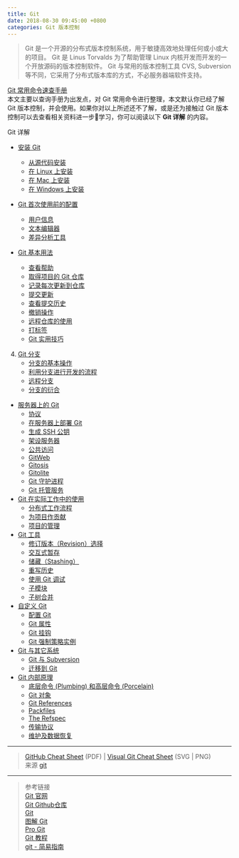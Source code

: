 ```yaml
---
title: Git
date: 2018-08-30 09:45:00 +0800
categories: Git 版本控制
---
```


> Git 是一个开源的分布式版本控制系统，用于敏捷高效地处理任何或小或大的项目。
Git 是 Linus Torvalds 为了帮助管理 Linux 内核开发而开发的一个开放源码的版本控制软件。
Git 与常用的版本控制工具 CVS, Subversion 等不同，它采用了分布式版本库的方式，不必服务器端软件支持。

[Git 常用命令速查手册](https://github.com/ChanMenglin/NoteBook/blob/master/Git/Git%20常用命令速查手册.md)  
本文主要以查询手册为出发点，对 Git 常用命令进行整理，本文默认你已经了解 Git 版本控制，并会使用。如果你对以上所述还不了解，或是还为接触过 Git 版本控制可以去查看相关资料进一步学习，你可以阅读以下 **Git 详解** 的内容。

Git 详解  

* [安装 Git](https://github.com/ChanMenglin/NoteBook/blob/master/Git/1.%20Git%20安装.md#安装-git)
    * [从源代码安装](https://github.com/ChanMenglin/NoteBook/blob/master/Git/1.%20Git%20安装.md#1-从源代码安装)
    * [在 Linux 上安装](https://github.com/ChanMenglin/NoteBook/blob/master/Git/1.%20Git%20安装.md#2-在-linux-上安装)
    * [在 Mac 上安装](https://github.com/ChanMenglin/NoteBook/blob/master/Git/1.%20Git%20安装.md#3-在-mac-上安装)
    * [在 Windows 上安装](https://github.com/ChanMenglin/NoteBook/blob/master/Git/1.%20Git%20安装.md#4-在-windows-上安装)

* [Git 首次使用前的配置](https://github.com/ChanMenglin/NoteBook/blob/master/Git/2.%20Git%20首次使用前的配置.md#初次运行-git-前的配置)
    * [用户信息](https://github.com/ChanMenglin/NoteBook/blob/master/Git/2.%20Git%20首次使用前的配置.md#1-用户信息)
    * [文本编辑器](https://github.com/ChanMenglin/NoteBook/blob/master/Git/2.%20Git%20首次使用前的配置.md#2-文本编辑器)
    * [差异分析工具](https://github.com/ChanMenglin/NoteBook/blob/master/Git/2.%20Git%20首次使用前的配置.md#3-差异分析工具) 

* [Git 基本用法](https://github.com/ChanMenglin/NoteBook/blob/master/Git/3.%20Git%20基本用法.md#git-基本用法)
    * [查看帮助](https://github.com/ChanMenglin/NoteBook/blob/master/Git/3.%20Git%20基本用法.md#1-查看帮助)
    * [取得项目的 Git 仓库](https://github.com/ChanMenglin/NoteBook/blob/master/Git/3.%20Git%20基本用法.md#2-取得项目的-git-仓库)
    * [记录每次更新到仓库](https://github.com/ChanMenglin/NoteBook/blob/master/Git/3.%20Git%20基本用法.md#3-记录每次更新到仓库)
    * [提交更新](https://github.com/ChanMenglin/NoteBook/blob/master/Git/3.%20Git%20基本用法.md#4-提交更新)
    * [查看提交历史](https://github.com/ChanMenglin/NoteBook/blob/master/Git/3.%20Git%20基本用法.md#5-查看提交历史)
    * [撤销操作](https://github.com/ChanMenglin/NoteBook/blob/master/Git/3.%20Git%20基本用法.md#6-撤销操作)
    * [远程仓库的使用](https://github.com/ChanMenglin/NoteBook/blob/master/Git/3.%20Git%20基本用法.md#7-远程仓库的使用)
    * [打标签](https://github.com/ChanMenglin/NoteBook/blob/master/Git/3.%20Git%20基本用法.md#8-打标签)
    * [Git 实用技巧](https://github.com/ChanMenglin/NoteBook/blob/master/Git/3.%20Git%20基本用法.md#git-实用技巧)
4. [Git 分支](https://github.com/ChanMenglin/NoteBook/blob/master/Git/3.%20Git%20基本用法.md#git-分支)
    * [分支的基本操作](https://github.com/ChanMenglin/NoteBook/blob/master/Git/3.%20Git%20基本用法.md#1-分支的基本操作)
    * [利用分支进行开发的流程](https://github.com/ChanMenglin/NoteBook/blob/master/Git/3.%20Git%20基本用法.md#2-利用分支进行开发的流程)
    * [远程分支](https://github.com/ChanMenglin/NoteBook/blob/master/Git/3.%20Git%20基本用法.md#3-远程分支)
    * [分支的衍合](https://github.com/ChanMenglin/NoteBook/blob/master/Git/3.%20Git%20基本用法.md#4-分支的衍合)
* [服务器上的 Git](https://github.com/ChanMenglin/NoteBook/blob/master/Git/4.%20Git%20服务器.md#服务器上的-git)
    * [协议](https://github.com/ChanMenglin/NoteBook/blob/master/Git/4.%20Git%20服务器.md#1-协议)
        <!-- * [本地协议](https://github.com/ChanMenglin/NoteBook/blob/master/Git/4.%20Git%20服务器.md#1-本地协议)
        * [SSH 协议](https://github.com/ChanMenglin/NoteBook/blob/master/Git/4.%20Git%20服务器.md#2-ssh-协议)
        * [Git 协议](https://github.com/ChanMenglin/NoteBook/blob/master/Git/4.%20Git%20服务器.md#3-git-协议)
        * [HTTP/S 协议](https://github.com/ChanMenglin/NoteBook/blob/master/Git/4.%20Git%20服务器.md#4-http/s-协议) -->
    * [在服务器上部署 Git](https://github.com/ChanMenglin/NoteBook/blob/master/Git/4.%20Git%20服务器.md#2-在服务器上部署-git)
        <!-- * [把裸仓库移到服务器上](https://github.com/ChanMenglin/NoteBook/blob/master/Git/4.%20Git%20服务器.md#1-把裸仓库移到服务器上)
        * [小型安装](https://github.com/ChanMenglin/NoteBook/blob/master/Git/4.%20Git%20服务器.md#2-小型安装) -->
    * [生成 SSH 公钥](https://github.com/ChanMenglin/NoteBook/blob/master/Git/4.%20Git%20服务器.md#3-生成-ssh-公钥)
    * [架设服务器](https://github.com/ChanMenglin/NoteBook/blob/master/Git/4.%20Git%20服务器.md#4-架设服务器)
    * [公共访问](https://github.com/ChanMenglin/NoteBook/blob/master/Git/4.%20Git%20服务器.md#5-公共访问)
    * [GitWeb](https://github.com/ChanMenglin/NoteBook/blob/master/Git/4.%20Git%20服务器.md#6-gitweb)
    * [Gitosis](https://github.com/ChanMenglin/NoteBook/blob/master/Git/4.%20Git%20服务器.md#7-gitosis)
    * [Gitolite](https://github.com/ChanMenglin/NoteBook/blob/master/Git/4.%20Git%20服务器.md#8-gitolite)
    * [Git 守护进程](https://github.com/ChanMenglin/NoteBook/blob/master/Git/4.%20Git%20服务器.md#9-git-守护进程)
    * [Git 托管服务](https://github.com/ChanMenglin/NoteBook/blob/master/Git/4.%20Git%20服务器.md#10-git-托管服务)
* [Git 在实际工作中的使用](https://github.com/ChanMenglin/NoteBook/blob/master/Git/5.%20Git%20在实际工作中的使用.md#分布式-git)
    * [分布式工作流程](https://github.com/ChanMenglin/NoteBook/blob/master/Git/5.%20Git%20在实际工作中的使用.md#1-分布式工作流程)
        <!-- * [集中式工作流](https://github.com/ChanMenglin/NoteBook/blob/master/Git/5.%20Git%20在实际工作中的使用.md#1-集中式工作流)
        * [集成管理员工作流](https://github.com/ChanMenglin/NoteBook/blob/master/Git/5.%20Git%20在实际工作中的使用.md#2-集成管理员工作流)
        * [司令官与副官工作流](https://github.com/ChanMenglin/NoteBook/blob/master/Git/5.%20Git%20在实际工作中的使用.md#3-司令官与副官工作流) -->
    * [为项目作贡献](https://github.com/ChanMenglin/NoteBook/blob/master/Git/5.%20Git%20在实际工作中的使用.md#2-为项目作贡献)
    * [项目的管理](https://github.com/ChanMenglin/NoteBook/blob/master/Git/5.%20Git%20在实际工作中的使用.md#3-项目的管理)
        <!-- * [使用特性分支进行工作](https://github.com/ChanMenglin/NoteBook/blob/master/Git/5.%20Git%20在实际工作中的使用.md#1-使用特性分支进行工作)
        * [采纳来自邮件的补丁](https://github.com/ChanMenglin/NoteBook/blob/master/Git/5.%20Git%20在实际工作中的使用.md#2-采纳来自邮件的补丁)
        * [检出远程分支](https://github.com/ChanMenglin/NoteBook/blob/master/Git/5.%20Git%20在实际工作中的使用.md#3-检出远程分支)
        * [决断代码取舍](https://github.com/ChanMenglin/NoteBook/blob/master/Git/5.%20Git%20在实际工作中的使用.md#4-决断代码取舍)
        * [代码集成](https://github.com/ChanMenglin/NoteBook/blob/master/Git/5.%20Git%20在实际工作中的使用.md#5-代码集成)
        * [给发行版签名](https://github.com/ChanMenglin/NoteBook/blob/master/Git/5.%20Git%20在实际工作中的使用.md#6-给发行版签名)
        * [生成内部版本号](https://github.com/ChanMenglin/NoteBook/blob/master/Git/5.%20Git%20在实际工作中的使用.md#7-生成内部版本号)
        * [准备发布](https://github.com/ChanMenglin/NoteBook/blob/master/Git/5.%20Git%20在实际工作中的使用.md#8-准备发布)
        * [制作简报](https://github.com/ChanMenglin/NoteBook/blob/master/Git/5.%20Git%20在实际工作中的使用.md#9-制作简报) -->
* [Git 工具](https://github.com/ChanMenglin/NoteBook/blob/master/Git/5.%20Git%20在实际工作中的使用.md#git-工具)
    * [修订版本（Revision）选择](https://github.com/ChanMenglin/NoteBook/blob/master/Git/5.%20Git%20在实际工作中的使用.md#1-修订版本revision选择)
    * [交互式暂存](https://github.com/ChanMenglin/NoteBook/blob/master/Git/5.%20Git%20在实际工作中的使用.md#2-交互式暂存)
    * [储藏（Stashing）](https://github.com/ChanMenglin/NoteBook/blob/master/Git/5.%20Git%20在实际工作中的使用.md#3-储藏stashing)
    * [重写历史](https://github.com/ChanMenglin/NoteBook/blob/master/Git/5.%20Git%20在实际工作中的使用.md#4-重写历史)
    * [使用 Git 调试](https://github.com/ChanMenglin/NoteBook/blob/master/Git/5.%20Git%20在实际工作中的使用.md#5-使用-git-调试)
    * [子模块](https://github.com/ChanMenglin/NoteBook/blob/master/Git/5.%20Git%20在实际工作中的使用.md#6-子模块)
    * [子树合并](https://github.com/ChanMenglin/NoteBook/blob/master/Git/5.%20Git%20在实际工作中的使用.md#7-子树合并)
* [自定义 Git](https://github.com/ChanMenglin/NoteBook/blob/master/Git/6.%20自定义%20Git.md#自定义-git)
    * [配置 Git](https://github.com/ChanMenglin/NoteBook/blob/master/Git/6.%20自定义%20Git.md#1-配置-git)
    * [Git 属性](https://github.com/ChanMenglin/NoteBook/blob/master/Git/6.%20自定义%20Git.md#2-git-属性)
    * [Git 挂钩](https://github.com/ChanMenglin/NoteBook/blob/master/Git/6.%20自定义%20Git.md#3-git-挂钩)
    * [Git 强制策略实例](https://github.com/ChanMenglin/NoteBook/blob/master/Git/6.%20自定义%20Git.md#4-git-强制策略实例)
* [Git 与其它系统](https://github.com/ChanMenglin/NoteBook/blob/master/Git/7.%20Git%20与其它系统.md#git-与其他系统)
    * [Git 与 Subversion](https://github.com/ChanMenglin/NoteBook/blob/master/Git/7.%20Git%20与其它系统.md#1-git-与-subversion)
    * [迁移到 Git](https://github.com/ChanMenglin/NoteBook/blob/master/Git/7.%20Git%20与其它系统.md#2-迁移到-git)
* [Git 内部原理](https://github.com/ChanMenglin/NoteBook/blob/master/Git/8.%20Git%20内部原理.md#git-内部原理)
    * [底层命令 (Plumbing) 和高层命令 (Porcelain)](https://github.com/ChanMenglin/NoteBook/blob/master/Git/8.%20Git%20内部原理.md#1-底层命令-plumbing-和高层命令-porcelain)
    * [Git 对象](https://github.com/ChanMenglin/NoteBook/blob/master/Git/8.%20Git%20内部原理.md#2-git-对象)
    * [Git References](https://github.com/ChanMenglin/NoteBook/blob/master/Git/8.%20Git%20内部原理.md#3-git-references)
    * [Packfiles](https://github.com/ChanMenglin/NoteBook/blob/master/Git/8.%20Git%20内部原理.md#4-packfiles)
    * [The Refspec](https://github.com/ChanMenglin/NoteBook/blob/master/Git/8.%20Git%20内部原理.md#5-the-refspec)
    * [传输协议](https://github.com/ChanMenglin/NoteBook/blob/master/Git/8.%20Git%20内部原理.md#6-传输协议)
    * [维护及数据恢复](https://github.com/ChanMenglin/NoteBook/blob/master/Git/8.%20Git%20内部原理.md#7-维护及数据恢复)

<!--

# 命令详解

## Diff

## Commit

## Checkout

## Detached HEAD(匿名分支提交)

## Reset

## Merge

## Cherry Pick

## Rebase

# 技术说明
-->

---
> [GitHub Cheat Sheet](https://services.github.com/on-demand/downloads/github-git-cheat-sheet.pdf) (PDF)  |  [Visual Git Cheat Sheet](http://ndpsoftware.com/git-cheatsheet.html) (SVG | PNG)   
> 来源 [git](https://git-scm.com/docs)

---
> 参考链接  
> [Git 官网](https://git-scm.com)  
> [Git Github仓库](https://github.com/git/git)  
> [Git](https://kapeli.com/cheat_sheets/Git.docset/Contents/Resources/Documents/index)  
> [图解 Git](http://marklodato.github.io/visual-git-guide/index-zh-cn.html#basic-usage)  
> [Pro Git](http://iissnan.com/progit/)  
> [Git 教程](http://www.runoob.com/git/git-tutorial.html)  
> [git - 简易指南](http://www.bootcss.com/p/git-guide/)  
